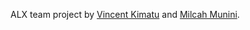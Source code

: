 ALX team project by [Vincent Kimatu](https://github.com/VincentKimatu) and [Milcah Munini](https://github.com/Milcah77).
